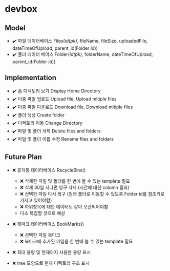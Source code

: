 # devbox

## Model
- :heavy_check_mark: 파일 데이터베이스 Files(_id(pk)_, fileName, fileSize, uploadedFile, dateTimeOfUpload, parent_id(Folder _id_))
- :heavy_check_mark: 폴더 데이터 베이스 Folder(_id(pk)_, folderName, dateTimeOfUpload, parent_id(Folder _id_))


## Implementation
- :heavy_check_mark: 홈 디렉토리 보기 Display Home Directory 
- :heavy_check_mark: 다중 파일 업로드 Upload file, Upload mltiple files
- :heavy_check_mark: 다중 파일 다운로드 Download file, Download mltiple files 
- :heavy_check_mark: 폴더 생성 Create folder 
- :heavy_check_mark: 디렉토리 이동 Change Directory 
- :heavy_check_mark: 파일 및 폴더 삭제 Delete files and folders 
- :heavy_check_mark: 파일 및 폴더 이름 수정 Rename files and folders 


## Future Plan
- :x: 휴지통 데이터베이스 RecycleBins() 
  - :x: 삭제한 파일 및 폴더를 한 번에 볼 수 있는 template 필요
  - :x: 삭제 30일 지나면 영구 삭제 (시간에 대한 column 필요)
  - :x: 선택한 파일 다시 복구 (원래 폴더로 이동할 수 있도록 Folder id를 참조키로 가지고 있어야함)
  - :x: 하위항목에 대한 데이터도 같이 보관되어야함
  - 다소 복잡할 것으로 예상

- :x: 북마크 데이터베이스 BookMarks()
  - :x: 선택한 파일 북마크
  - :x: 북마크에 추가된 파일을 한 번에 볼 수 있는 template 필요
  
- :x: 최대 용량 및 현재까지 사용한 용량 표시
- :x: tree 모양으로 현재 디렉토리 구조 표시
